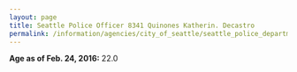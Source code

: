 ```yaml
---
layout: page
title: Seattle Police Officer 8341 Quinones Katherin. Decastro
permalink: /information/agencies/city_of_seattle/seattle_police_department/copbook/8341/
---
```


**Age as of Feb. 24, 2016:** 22.0
